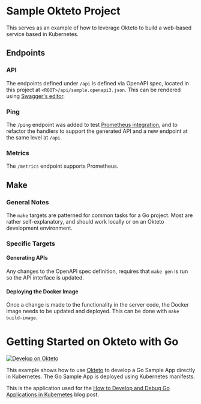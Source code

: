 # Sample Okteto Project

This serves as an example of how to leverage Okteto to build a web-based service based in Kubernetes.

## Endpoints

### API
The endpoints defined under `/api` is defined via OpenAPI spec, located in this project at `<ROOT>/api/sample.openapi3.json`. This can be rendered using [Swagger's editor](https://editor.swagger.io). 

### Ping
The `/ping` endpoint was added to test [Prometheus integration](https://prometheus.io/docs/tutorials/instrumenting_http_server_in_go/), and to refactor the handlers to support the generated API and a new endpoint at the same level at `/api`.

### Metrics
The `/metrics` endpoint supports Prometheus.

## Make

### General Notes
The `make` targets are patterned for common tasks for a Go project. Most are rather self-explanatory, and should work locally or on an Okteto development environment. 

### Specific Targets

#### Generating APIs
Any changes to the OpenAPI spec definition, requires that `make gen` is run so the API interface is updated.

#### Deploying the Docker Image
Once a change is made to the functionality in the server code, the Docker image needs to be updated and deployed. This can be done with `make build-image`.

# Getting Started on Okteto with Go

[![Develop on Okteto](https://okteto.com/develop-okteto.svg)](https://cloud.okteto.com/deploy?repository=https://github.com/okteto/go-getting-started)

This example shows how to use [Okteto](https://github.com/okteto/okteto) to develop a Go Sample App directly in Kubernetes. The Go Sample App is deployed using Kubernetes manifests.

This is the application used for the [How to Develop and Debug Go Applications in Kubernetes](https://okteto.com/blog/how-to-develop-go-apps-in-kubernetes/) blog post.
